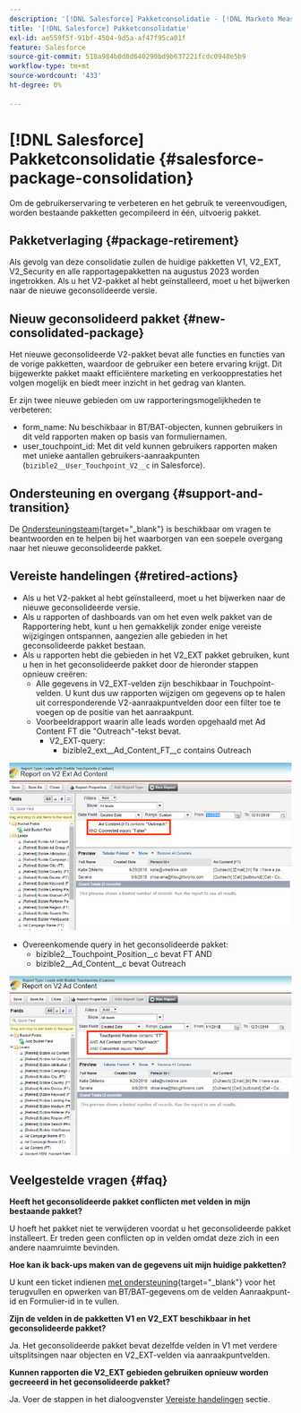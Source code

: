 ```yaml
---
description: '[!DNL Salesforce] Pakketconsolidatie - [!DNL Marketo Measure]'
title: '[!DNL Salesforce] Pakketconsolidatie'
exl-id: ae559f5f-91bf-4504-9d5a-af47f95ca01f
feature: Salesforce
source-git-commit: 518a984b0d8d640290bd9b637221fcdc0948e5b9
workflow-type: tm+mt
source-wordcount: '433'
ht-degree: 0%

---
```


# [!DNL Salesforce] Pakketconsolidatie {#salesforce-package-consolidation}

Om de gebruikerservaring te verbeteren en het gebruik te vereenvoudigen, worden bestaande pakketten gecompileerd in één, uitvoerig pakket.

## Pakketverlaging {#package-retirement}

Als gevolg van deze consolidatie zullen de huidige pakketten V1, V2_EXT, V2_Security en alle rapportagepakketten na augustus 2023 worden ingetrokken. Als u het V2-pakket al hebt geïnstalleerd, moet u het bijwerken naar de nieuwe geconsolideerde versie.

## Nieuw geconsolideerd pakket {#new-consolidated-package}

Het nieuwe geconsolideerde V2-pakket bevat alle functies en functies van de vorige pakketten, waardoor de gebruiker een betere ervaring krijgt. Dit bijgewerkte pakket maakt efficiëntere marketing en verkoopprestaties het volgen mogelijk en biedt meer inzicht in het gedrag van klanten.

Er zijn twee nieuwe gebieden om uw rapporteringsmogelijkheden te verbeteren:

* form_name: Nu beschikbaar in BT/BAT-objecten, kunnen gebruikers in dit veld rapporten maken op basis van formuliernamen.
* user_touchpoint_id: Met dit veld kunnen gebruikers rapporten maken met unieke aantallen gebruikers-aanraakpunten (`bizible2__User_Touchpoint_V2__c` in Salesforce).

## Ondersteuning en overgang {#support-and-transition}

De [Ondersteuningsteam](https://nation.marketo.com/t5/support/ct-p/Support){target="_blank"} is beschikbaar om vragen te beantwoorden en te helpen bij het waarborgen van een soepele overgang naar het nieuwe geconsolideerde pakket.

## Vereiste handelingen {#retired-actions}

* Als u het V2-pakket al hebt geïnstalleerd, moet u het bijwerken naar de nieuwe geconsolideerde versie.
* Als u rapporten of dashboards van om het even welk pakket van de Rapportering hebt, kunt u hen gemakkelijk zonder enige vereiste wijzigingen ontspannen, aangezien alle gebieden in het geconsolideerde pakket bestaan.
* Als u rapporten hebt die gebieden in het V2_EXT pakket gebruiken, kunt u hen in het geconsolideerde pakket door de hieronder stappen opnieuw creëren:
   * Alle gegevens in V2_EXT-velden zijn beschikbaar in Touchpoint-velden. U kunt dus uw rapporten wijzigen om gegevens op te halen uit corresponderende V2-aanraakpuntvelden door een filter toe te voegen op de positie van het aanraakpunt.
   * Voorbeeldrapport waarin alle leads worden opgehaald met Ad Content FT die &quot;Outreach&quot;-tekst bevat.
      * V2_EXT-query:
         * bizible2_ext__Ad_Content_FT__c contains Outreach

![](assets/package-consolidation-1.png)

* Overeenkomende query in het geconsolideerde pakket:
   * bizible2__Touchpoint_Position__c bevat FT AND
   * bizible2__Ad_Content__c bevat Outreach

![](assets/salesforce-package-consolidation-2.png)

## Veelgestelde vragen {#faq}

**Heeft het geconsolideerde pakket conflicten met velden in mijn bestaande pakket?**

U hoeft het pakket niet te verwijderen voordat u het geconsolideerde pakket installeert. Er treden geen conflicten op in velden omdat deze zich in een andere naamruimte bevinden.

**Hoe kan ik back-ups maken van de gegevens uit mijn huidige pakketten?**

U kunt een ticket indienen [met ondersteuning](https://nation.marketo.com/t5/support/ct-p/Support){target="_blank"} voor het terugvullen en opwerken van BT/BAT-gegevens om de velden Aanraakpunt-id en Formulier-id in te vullen.

**Zijn de velden in de pakketten V1 en V2_EXT beschikbaar in het geconsolideerde pakket?**

Ja. Het geconsolideerde pakket bevat dezelfde velden in V1 met verdere uitsplitsingen naar objecten en V2_EXT-velden via aanraakpuntvelden.

**Kunnen rapporten die V2_EXT gebieden gebruiken opnieuw worden gecreeerd in het geconsolideerde pakket?**

Ja. Voer de stappen in het dialoogvenster [Vereiste handelingen](#retired-actions) sectie.
